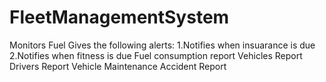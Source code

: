 # FleetManagementSystem
Monitors Fuel
Gives the following alerts:
1.Notifies when insuarance is due
2.Notifies when fitness is due
Fuel consumption report
Vehicles Report
Drivers Report
Vehicle Maintenance
Accident Report


